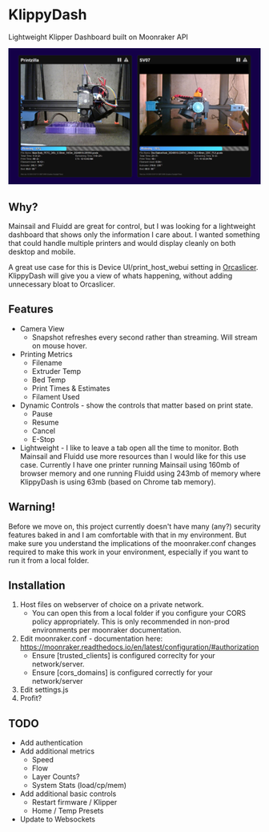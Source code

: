 # KlippyDash
Lightweight Klipper Dashboard built on Moonraker API


<img src="docs/img/screenshot.jpg" width="800">

## Why?
Mainsail and Fluidd are great for control, but I was looking for a lightweight dashboard that shows only the information I care about.  I wanted something that could handle multiple printers and would display cleanly on both desktop and mobile.

A great use case for this is Device UI/print_host_webui setting in [Orcaslicer](https://github.com/SoftFever/OrcaSlicer).  KlippyDash will give you a view of whats happening, without adding unnecessary bloat to Orcaslicer.

## Features
* Camera View
  * Snapshot refreshes every second rather than streaming.  Will stream on mouse hover.
* Printing Metrics
  * Filename
  * Extruder Temp
  * Bed Temp
  * Print Times & Estimates
  * Filament Used
* Dynamic Controls - show the controls that matter based on print state.
  * Pause
  * Resume
  * Cancel
  * E-Stop
* Lightweight - I like to leave a tab open all the time to monitor.  Both Mainsail and Fluidd use more resources than I would like for this use case.   Currently I have one printer running Mainsail using 160mb of browser memory and one running Fluidd using 243mb of memory where KlippyDash is using 63mb (based on Chrome tab memory).
 
## Warning!
Before we move on, this project currently doesn't have many (any?) security features baked in and I am comfortable with that in my environment. But make sure you understand the implications of the moonraker.conf changes required to make this work in your environment, especially if you want to run it from a local folder.

## Installation 
1. Host files on webserver of choice on a private network.
   * You can open this from a local folder if you configure your CORS policy appropriately.  This is only recommended in non-prod environments per moonraker documentation.
3. Edit moonraker.conf - documentation here: https://moonraker.readthedocs.io/en/latest/configuration/#authorization
   * Ensure \[trusted_clients\] is configured correclty for your network/server.
   * Ensure \[cors_domains\] is configured correctly for your network/server
4. Edit settings.js
5. Profit?

## TODO
* Add authentication
* Add additional metrics
  * Speed
  * Flow
  * Layer Counts?
  * System Stats (load/cp/mem)
* Add additional basic controls
  * Restart firmware / Klipper
  * Home / Temp Presets
* Update to Websockets

